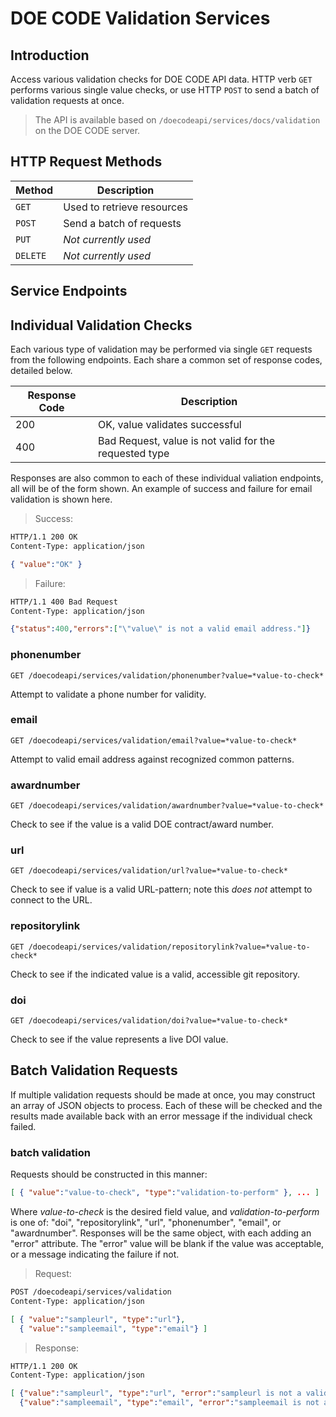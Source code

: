 DOE CODE Validation Services
=====================

Introduction
------------
Access various validation checks for DOE CODE API data.  HTTP verb `GET` performs various
single value checks, or use HTTP `POST` to send a batch of validation requests at once.

> The API is available based on `/doecodeapi/services/docs/validation` on the DOE CODE server.

HTTP Request Methods
--------------------

| Method | Description |
| --- | --- |
| `GET` | Used to retrieve resources |
| `POST` | Send a batch of requests |
| `PUT` | *Not currently used* |
| `DELETE` | *Not currently used* |

Service Endpoints
-----------------

## Individual Validation Checks

Each various type of validation may be performed via single `GET` requests from the
following endpoints.  Each share a common set of response codes, detailed below.

| Response Code | Description |
| --- | --- |
| 200 | OK, value validates successful |
| 400 | Bad Request, value is not valid for the requested type |

Responses are also common to each of these individual valiation endpoints, all will
be of the form shown.  An example of success and failure for email validation is
shown here.

> Success:
```html
HTTP/1.1 200 OK
Content-Type: application/json
```
```json
{ "value":"OK" }
```
> Failure:
```html
HTTP/1.1 400 Bad Request
Content-Type: application/json
```
```json
{"status":400,"errors":["\"value\" is not a valid email address."]}
```

### phonenumber

`GET /doecodeapi/services/validation/phonenumber?value=*value-to-check*`

Attempt to validate a phone number for validity.

### email

`GET /doecodeapi/services/validation/email?value=*value-to-check*`

Attempt to valid email address against recognized common patterns.

### awardnumber

`GET /doecodeapi/services/validation/awardnumber?value=*value-to-check*`

Check to see if the value is a valid DOE contract/award number.

### url

`GET /doecodeapi/services/validation/url?value=*value-to-check*`

Check to see if value is a valid URL-pattern; note this *does not* attempt to
connect to the URL.

### repositorylink

`GET /doecodeapi/services/validation/repositorylink?value=*value-to-check*`

Check to see if the indicated value is a valid, accessible git repository.

### doi

`GET /doecodeapi/services/validation/doi?value=*value-to-check*`

Check to see if the value represents a live DOI value.

## Batch Validation Requests

If multiple validation requests should be made at once, you may construct an array
of JSON objects to process.  Each of these will be checked and the results made 
available back with an error message if the individual check failed.

### batch validation

Requests should be constructed in this manner:

```json
[ { "value":"value-to-check", "type":"validation-to-perform" }, ... ]
```

Where *value-to-check* is the desired field value, and *validation-to-perform* is one
of: "doi", "repositorylink", "url", "phonenumber", "email", or "awardnumber".  Responses
will be the same object, with each adding an "error" attribute.  The "error" value
will be blank if the value was acceptable, or a message indicating the failure if not.

> Request:
```html
POST /doecodeapi/services/validation
Content-Type: application/json
```
```json
[ { "value":"sampleurl", "type":"url"},
  { "value":"sampleemail", "type":"email"} ]
```
> Response:
```html
HTTP/1.1 200 OK
Content-Type: application/json
```
```json
[ {"value":"sampleurl", "type":"url", "error":"sampleurl is not a valid URL."},
  {"value":"sampleemail", "type":"email", "error":"sampleemail is not a valid email address."}]
```